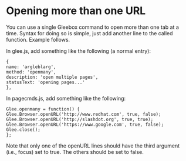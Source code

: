 # Opening more than one URL

You can use a single Gleebox command to open more than one tab at a time.  Syntax for doing so is simple, just add another line to the called function.  Example follows.

In glee.js, add something like the following (a normal entry):

    {
    name: 'argleblarg',
    method: 'openmany',
    description: 'open multiple pages',
    statusText: 'opening pages...'
    },


In pagecmds.js, add something like the following:

    Glee.openmany = function() {
    Glee.Browser.openURL('http://www.redhat.com', true, false);
    Glee.Browser.openURL('http://slashdot.org', true, true);
    Glee.Browser.openURL('https://www.google.com', true, false);
    Glee.close();
    };

Note that only one of the openURL lines should have the third argument (i.e., focus) set to true.  The others should be set to false.
